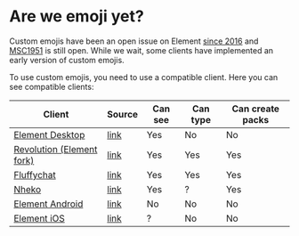 # Are we emoji yet?

Custom emojis have been an open issue on Element [since 2016](https://github.com/vector-im/element-web/issues/2648) and [MSC1951](https://github.com/matrix-org/matrix-doc/pull/1951) is still open. While we wait, some clients have implemented an early version of custom emojis.

To use custom emojis, you need to use a compatible client. Here you can see compatible clients:

| Client | Source | Can see | Can type | Can create packs | 
|--------|--------|---------|----------|------------------|
| [Element Desktop](https://element.io/) | [link](https://github.com/vector-im/element-web/) | Yes | No | No |
| [Revolution (Element fork)](https://revolution-dev.nyaaori.cat/) | [link](https://git.sorunome.de/revolution/revolution-web)| Yes | Yes | Yes |
| [Fluffychat](https://fluffychat.im/) | [link](https://gitlab.com/famedly/fluffychat) | Yes | Yes | Yes |
| [Nheko](https://nheko-reborn.github.io/) | [link](https://github.com/Nheko-Reborn/nheko) | Yes | ? | Yes |
| [Element Android](https://matrix.org/docs/projects/client/element-android) | [link](https://github.com/vector-im/element-android) | No | No | No |
| [Element iOS](https://matrix.org/docs/projects/client/element-ios) | [link](https://github.com/vector-im/element-ios) | ? | No | No |
